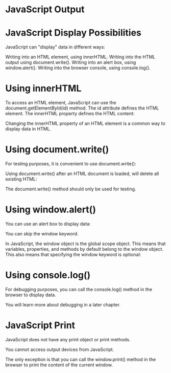 # JavaScript Output
# JavaScript Display Possibilities

JavaScript can "display" data in different ways:

Writing into an HTML element, using                   innerHTML.
Writing into the HTML output using                    document.write().
Writing into an alert box, using                      window.alert().
Writing into the browser console, using               console.log().

# Using innerHTML
To access an HTML element, JavaScript can use the document.getElementById(id) method.
The id attribute defines the HTML element. The innerHTML property defines the HTML content:

Changing the innerHTML property of an HTML element is a common way to display data in HTML.

# Using document.write()
For testing purposes, it is convenient to use document.write():


Using document.write() after an HTML document is loaded, will delete all existing HTML:

The document.write() method should only be used for testing.

# Using window.alert()
You can use an alert box to display data:

You can skip the window keyword.

In JavaScript, the window object is the global scope object. This means that variables, properties, and methods by default belong to the window object. This also means that specifying the window keyword is optional:

# Using console.log()
For debugging purposes, you can call the console.log() method in the browser to display data.

You will learn more about debugging in a later chapter.

# JavaScript Print
JavaScript does not have any print object or print methods.

You cannot access output devices from JavaScript.

The only exception is that you can call the window.print() method in the browser to print the content of the current window.




